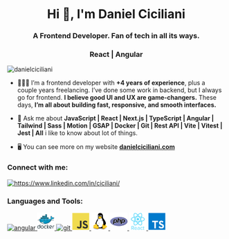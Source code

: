 <h1 align="center">Hi 👋, I'm Daniel Ciciliani</h1>
<h3 align="center">A Frontend Developer. Fan of tech in all its ways.</h3> 
<h3 align="center">React | Angular</h3> 

<p align="left"> <img src="https://komarev.com/ghpvc/?username=danielciciliani&label=Profile%20views&color=0e75b6&style=flat" alt="danielciciliani" /> </p>

- 👨🏻‍💻 I’m a frontend developer with **+4 years of experience**, plus a couple
years freelancing. I’ve done some work in backend, but I always go
for frontend. **I believe good UI and UX are game-changers.**
These days, **I’m all about building fast, responsive, and smooth
interfaces.**

- 💬 Ask me about **JavaScript | React | Next.js | TypeScript | Angular | Tailwind | Sass | Motion | GSAP | Docker | Git | Rest API | Vite | Vitest | Jest | AII** i like to know about lot of things.

- 🖥️ You can see more on my website **<a href="https://www.danielciciliani.com">danielciciliani.com</a>**

<h3 align="left">Connect with me:</h3>
<p align="left">
<a href="https://www.linkedin.com/in/ciciliani/" target="blank"><img align="center" src="https://raw.githubusercontent.com/rahuldkjain/github-profile-readme-generator/master/src/images/icons/Social/linked-in-alt.svg" alt="https://www.linkedin.com/in/ciciliani/" height="30" width="40" /></a>
</p>

<h3 align="left">Languages and Tools:</h3>
<p align="left"> <a href="https://angular.io" target="_blank" rel="noreferrer"> <img src="https://angular.io/assets/images/logos/angular/angular.svg" alt="angular" width="40" height="40"/> </a> <a href="https://www.docker.com/" target="_blank" rel="noreferrer"> <img src="https://raw.githubusercontent.com/devicons/devicon/master/icons/docker/docker-original-wordmark.svg" alt="docker" width="40" height="40"/> </a> <a href="https://git-scm.com/" target="_blank" rel="noreferrer"> <img src="https://www.vectorlogo.zone/logos/git-scm/git-scm-icon.svg" alt="git" width="40" height="40"/> </a> <a href="https://developer.mozilla.org/en-US/docs/Web/JavaScript" target="_blank" rel="noreferrer"> <img src="https://raw.githubusercontent.com/devicons/devicon/master/icons/javascript/javascript-original.svg" alt="javascript" width="40" height="40"/> </a> <a href="https://www.linux.org/" target="_blank" rel="noreferrer"> <img src="https://raw.githubusercontent.com/devicons/devicon/master/icons/linux/linux-original.svg" alt="linux" width="40" height="40"/> </a> <a href="https://www.php.net" target="_blank" rel="noreferrer"> <img src="https://raw.githubusercontent.com/devicons/devicon/master/icons/php/php-original.svg" alt="php" width="40" height="40"/> </a> <a href="https://reactjs.org/" target="_blank" rel="noreferrer"> <img src="https://raw.githubusercontent.com/devicons/devicon/master/icons/react/react-original-wordmark.svg" alt="react" width="40" height="40"/> </a> <a href="https://www.typescriptlang.org/" target="_blank" rel="noreferrer"> <img src="https://raw.githubusercontent.com/devicons/devicon/master/icons/typescript/typescript-original.svg" alt="typescript" width="40" height="40"/> </a> </p>
